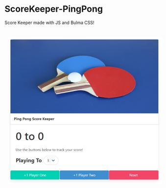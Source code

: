 # ScoreKeeper-PingPong
Score Keeper made with JS and Bulma CSS!
<br>
<img src="/ScoreKeeper.png" align="center" width="600" hspace="10" vspace="40">

